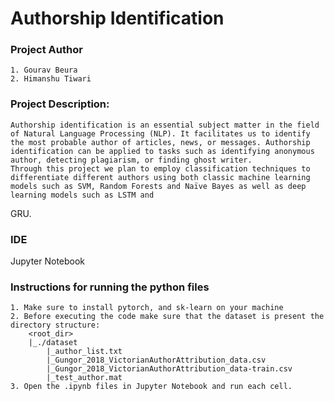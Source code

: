 # Authorship Identification

### Project Author
	1. Gourav Beura
	2. Himanshu Tiwari

### Project Description:
	Authorship identification is an essential subject matter in the field of Natural Language Processing (NLP). It facilitates us to identify the most probable author of articles, news, or messages. Authorship identification can be applied to tasks such as identifying anonymous author, detecting plagiarism, or finding ghost writer.
	Through this project we plan to employ classification techniques to differentiate different authors using both classic machine learning models such as SVM, Random Forests and Naïve Bayes as well as deep learning models such as LSTM and
GRU.
		
### IDE
Jupyter Notebook

### Instructions for running the python files
	1. Make sure to install pytorch, and sk-learn on your machine
	2. Before executing the code make sure that the dataset is present the directory structure: 
		<root_dir>
		|_./dataset
			|_author_list.txt
			|_Gungor_2018_VictorianAuthorAttribution_data.csv
			|_Gungor_2018_VictorianAuthorAttribution_data-train.csv
			|_test_author.mat
	3. Open the .ipynb files in Jupyter Notebook and run each cell.
